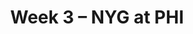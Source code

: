 ---
layout: game
title: Week 3 – NYG at PHI
season: 2011
game_id: 2011_03_NYG_PHI
away_team: NYG
home_team: PHI
---